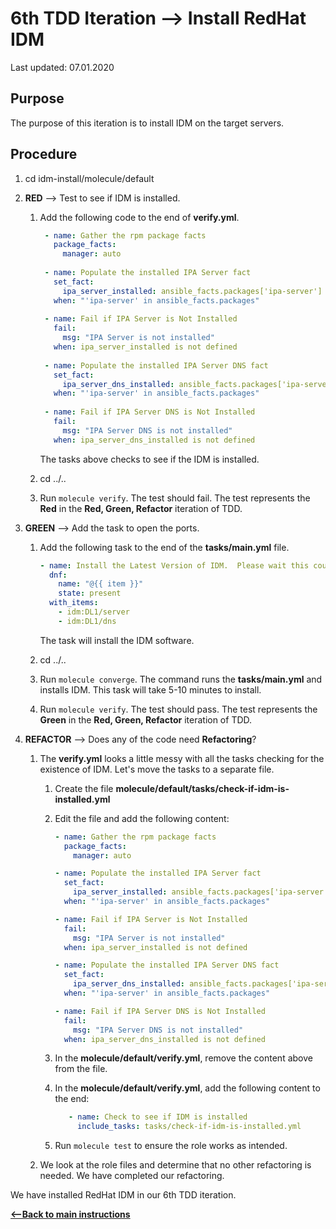# 6th TDD Iteration --> Install RedHat IDM

Last updated: 07.01.2020

## Purpose

The purpose of this iteration is to install IDM on the target servers.

## Procedure
1. cd idm-install/molecule/default

1. **RED** --> Test to see if IDM is installed.
    
    1. Add the following code to the end of **verify.yml**.
        
        ```yaml
         - name: Gather the rpm package facts
           package_facts:
             manager: auto
     
         - name: Populate the installed IPA Server fact
           set_fact:
             ipa_server_installed: ansible_facts.packages['ipa-server']
           when: "'ipa-server' in ansible_facts.packages"
     
         - name: Fail if IPA Server is Not Installed
           fail:
             msg: "IPA Server is not installed"
           when: ipa_server_installed is not defined
     
         - name: Populate the installed IPA Server DNS fact
           set_fact:
             ipa_server_dns_installed: ansible_facts.packages['ipa-server-dns']
           when: "'ipa-server' in ansible_facts.packages"
     
         - name: Fail if IPA Server DNS is Not Installed
           fail:
             msg: "IPA Server DNS is not installed"
           when: ipa_server_dns_installed is not defined

        ```
           
        The tasks above checks to see if the IDM is installed.
        
    1. cd ../..
    1. Run `molecule verify`.  The test should fail.  The test represents
       the **Red** in the **Red, Green, Refactor** iteration of TDD.

1. **GREEN** --> Add the task to open the ports.
     
    1. Add the following task to the end of the **tasks/main.yml** file.
    
        ```yaml
        - name: Install the Latest Version of IDM.  Please wait this could take 5-10 minutes....
          dnf:
            name: "@{{ item }}"
            state: present
          with_items:
            - idm:DL1/server
            - idm:DL1/dns
       ```

         The task will install the IDM software.
   
    1. cd ../..
    
    1. Run `molecule converge`.  The command runs the **tasks/main.yml**
    and installs IDM.  This task will take 5-10 minutes to install.
    
    1. Run `molecule verify`. The test should pass.  The test represents
    the **Green** in the **Red, Green, Refactor** iteration of TDD.

1. **REFACTOR** --> Does any of the code need **Refactoring**?

    1. The **verify.yml** looks a 
    little messy with all the tasks checking for the
    existence of IDM.  Let's move the tasks to a separate file.
    
        1. Create the file **molecule/default/tasks/check-if-idm-is-installed.yml**  
        1. Edit the file and add the following content:
        
            ```yaml
            - name: Gather the rpm package facts
              package_facts:
                manager: auto
            
            - name: Populate the installed IPA Server fact
              set_fact:
                ipa_server_installed: ansible_facts.packages['ipa-server']
              when: "'ipa-server' in ansible_facts.packages"
            
            - name: Fail if IPA Server is Not Installed
              fail:
                msg: "IPA Server is not installed"
              when: ipa_server_installed is not defined
            
            - name: Populate the installed IPA Server DNS fact
              set_fact:
                ipa_server_dns_installed: ansible_facts.packages['ipa-server-dns']
              when: "'ipa-server' in ansible_facts.packages"
            
            - name: Fail if IPA Server DNS is Not Installed
              fail:
                msg: "IPA Server DNS is not installed"
              when: ipa_server_dns_installed is not defined
            ```
        1. In the **molecule/default/verify.yml**, remove the content above from the
        file.
        1. In the **molecule/default/verify.yml**, add the following content to the end:
        
            ```yaml
               - name: Check to see if IDM is installed
                 include_tasks: tasks/check-if-idm-is-installed.yml
           ```
        
        1. Run `molecule test` to ensure the role works as intended.
         
    1. We look at the role files and determine that no other refactoring is needed.
    We have completed our refactoring.
 
We have installed RedHat IDM in our 6th TDD iteration.

[**<--Back to main instructions**](../readme.md#6thTDD)